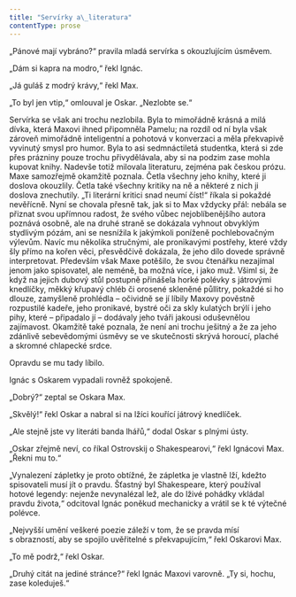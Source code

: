 ```yaml
---
title: "Servírky a\_literatura"
contentType: prose
---
```


„Pánové mají vybráno?“ pravila mladá servírka s okouzlujícím úsměvem.

„Dám si kapra na modro,“ řekl Ignác.

„Já guláš z modrý krávy,“ řekl Max.

„To byl jen vtip,“ omlouval je Oskar. „Nezlobte se.“

Servírka se však ani trochu nezlobila. Byla to mimořádně krásná a milá dívka, která Maxovi ihned připomněla Pamelu; na rozdíl od ní byla však zároveň mimořádně inteligentní a pohotová v konverzaci a měla překvapivě vyvinutý smysl pro humor. Byla to asi sedmnáctiletá studentka, která si zde přes prázniny pouze trochu přivydělávala, aby si na podzim zase mohla kupovat knihy. Nadevše totiž milovala literaturu, zejména pak českou prózu. Maxe samozřejmě okamžitě poznala. Četla všechny jeho knihy, které ji doslova okouzlily. Četla také všechny kritiky na ně a některé z nich ji doslova znechutily. „Ti literární kritici snad neumí číst!“ říkala si pokaždé nevěřícně. Nyní se chovala přesně tak, jak si to Max vždycky přál: nebála se přiznat svou upřímnou radost, že svého vůbec nejoblíbenějšího autora poznává osobně, ale na druhé straně se dokázala vyhnout obvyklým stydlivým pózám, ani se nesnížila k jakýmkoli poníženě pochlebovačným výlevům. Navíc mu několika stručnými, ale pronikavými postřehy, které vždy šly přímo na kořen věci, přesvědčivě dokázala, že jeho dílo dovede správně interpretovat. Především však Maxe potěšilo, že svou čtenářku nezajímal jenom jako spisovatel, ale neméně, ba možná více, i jako muž. Všiml si, že když na jejich dubový stůl postupně přinášela horké polévky s játrovými knedlíčky, měkký křupavý chléb či orosené skleněné půllitry, pokaždé si ho dlouze, zamyšleně prohlédla – očividně se jí líbily Maxovy pověstně rozpustilé kadeře, jeho pronikavé, bystré oči za skly kulatých brýlí i jeho pihy, které – připadalo jí – dodávaly jeho tváři jakousi oduševnělou zajímavost. Okamžitě také poznala, že není ani trochu ješitný a že za jeho zdánlivě sebevědomými úsměvy se ve skutečnosti skrývá horoucí, plaché a skromné chlapecké srdce.

Opravdu se mu tady líbilo.

Ignác s Oskarem vypadali rovněž spokojeně.

„Dobrý?“ zeptal se Oskara Max.

„Skvělý!“ řekl Oskar a nabral si na lžíci kouřící játrový knedlíček.

„Ale stejně jste vy literáti banda lhářů,“ dodal Oskar s plnými ústy.

„Oskar zřejmě neví, co říkal Ostrovskij o Shakespearovi,“ řekl Ignácovi Max. „Řekni mu to.“

„Vynalezení zápletky je proto obtížné, že zápletka je vlastně lží, kdežto spisovateli musí jít o pravdu. Šťastný byl Shakespeare, který používal hotové legendy: nejenže nevynalézal lež, ale do lživé pohádky vkládal pravdu života,“ odcitoval Ignác poněkud mechanicky a vrátil se k té výtečné polévce.

„Nejvyšší umění veškeré poezie záleží v tom, že se pravda mísí s obrazností, aby se spojilo uvěřitelné s překvapujícím,“ řekl Oskarovi Max.

„To mě podrž,“ řekl Oskar.

„Druhý citát na jediné stránce?“ řekl Ignác Maxovi varovně. „Ty si, hochu, zase koleduješ.“
